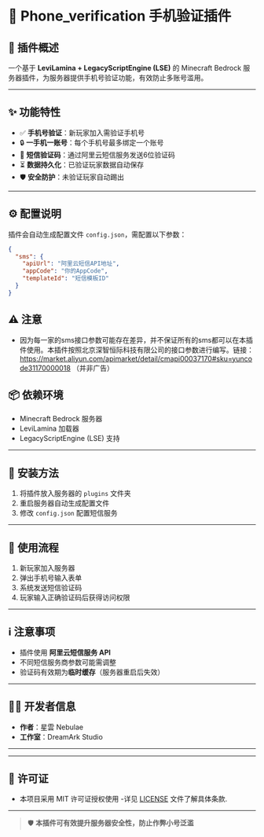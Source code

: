 # 📱 Phone_verification 手机验证插件

## 📌 插件概述  
一个基于 **LeviLamina + LegacyScriptEngine (LSE)** 的 Minecraft Bedrock 服务器插件，为服务器提供手机号验证功能，有效防止多账号滥用。

---

## ✨ 功能特性

- ✅ **手机号验证**：新玩家加入需验证手机号  
- 🔒 **一手机一账号**：每个手机号最多绑定一个账号  
- 📲 **短信验证码**：通过阿里云短信服务发送6位验证码  
- ⏳ **数据持久化**：已验证玩家数据自动保存  
- 🛡️ **安全防护**：未验证玩家自动踢出  

---

## ⚙️ 配置说明

插件会自动生成配置文件 `config.json`，需配置以下参数：

```json
{
  "sms": {
    "apiUrl": "阿里云短信API地址",
    "appCode": "你的AppCode",
    "templateId": "短信模板ID"
  }
}
```
## ⚠️ 注意
- 因为每一家的sms接口参数可能存在差异，并不保证所有的sms都可以在本插件使用。本插件按照北京深智恒际科技有限公司的接口参数进行编写。链接：https://market.aliyun.com/apimarket/detail/cmapi00037170#sku=yuncode31170000018 （并非广告）
## 📦 依赖环境

- Minecraft Bedrock 服务器  
- LeviLamina 加载器  
- LegacyScriptEngine (LSE) 支持  

---

## 🚀 安装方法

1. 将插件放入服务器的 `plugins` 文件夹  
2. 重启服务器自动生成配置文件
3. 修改 `config.json` 配置短信服务

---

## 📝 使用流程

1. 新玩家加入服务器  
2. 弹出手机号输入表单  
3. 系统发送短信验证码  
4. 玩家输入正确验证码后获得访问权限  

---

## ℹ️ 注意事项

- 插件使用 **阿里云短信服务 API**  
- 不同短信服务商参数可能需调整  
- 验证码有效期为**临时缓存**（服务器重启后失效）  

---

## 👨‍💻 开发者信息

- **作者**：星雲 Nebulae  
- **工作室**：DreamArk Studio  

---
---
## 📄 许可证

- 本项目采用 MIT 许可证授权使用 -详见 [LICENSE](./LICENSE) 文件了解具体条款.
---

> 🛡️ **本插件可有效提升服务器安全性，防止作弊小号泛滥**
